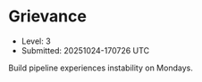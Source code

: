 # Grievance

- Level: 3
- Submitted: 20251024-170726 UTC

Build pipeline experiences instability on Mondays.

